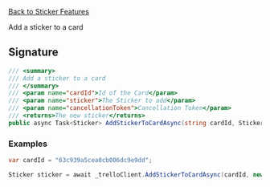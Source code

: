 [Back to Sticker Features](TrelloClient#sticker-features)

Add a sticker to a card

## Signature
```cs
/// <summary>
/// Add a sticker to a card
/// </summary>
/// <param name="cardId">Id of the Card</param>
/// <param name="sticker">The Sticker to add</param>
/// <param name="cancellationToken">Cancellation Token</param>
/// <returns>The new sticker</returns>
public async Task<Sticker> AddStickerToCardAsync(string cardId, Sticker sticker, CancellationToken cancellationToken = default) {...}
```
### Examples

```cs
var cardId = "63c939a5cea0cb006dc9e9dd";

Sticker sticker = await _trelloClient.AddStickerToCardAsync(cardId, new Sticker(StickerDefaultImageId.Warning));
```